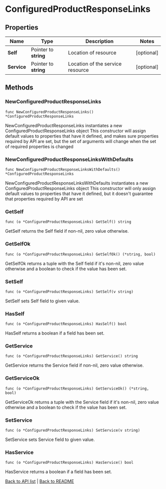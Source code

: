 # ConfiguredProductResponseLinks

## Properties

Name | Type | Description | Notes
------------ | ------------- | ------------- | -------------
**Self** | Pointer to **string** | Location of resource | [optional] 
**Service** | Pointer to **string** | Location of the service resource | [optional] 

## Methods

### NewConfiguredProductResponseLinks

`func NewConfiguredProductResponseLinks() *ConfiguredProductResponseLinks`

NewConfiguredProductResponseLinks instantiates a new ConfiguredProductResponseLinks object
This constructor will assign default values to properties that have it defined,
and makes sure properties required by API are set, but the set of arguments
will change when the set of required properties is changed

### NewConfiguredProductResponseLinksWithDefaults

`func NewConfiguredProductResponseLinksWithDefaults() *ConfiguredProductResponseLinks`

NewConfiguredProductResponseLinksWithDefaults instantiates a new ConfiguredProductResponseLinks object
This constructor will only assign default values to properties that have it defined,
but it doesn't guarantee that properties required by API are set

### GetSelf

`func (o *ConfiguredProductResponseLinks) GetSelf() string`

GetSelf returns the Self field if non-nil, zero value otherwise.

### GetSelfOk

`func (o *ConfiguredProductResponseLinks) GetSelfOk() (*string, bool)`

GetSelfOk returns a tuple with the Self field if it's non-nil, zero value otherwise
and a boolean to check if the value has been set.

### SetSelf

`func (o *ConfiguredProductResponseLinks) SetSelf(v string)`

SetSelf sets Self field to given value.

### HasSelf

`func (o *ConfiguredProductResponseLinks) HasSelf() bool`

HasSelf returns a boolean if a field has been set.

### GetService

`func (o *ConfiguredProductResponseLinks) GetService() string`

GetService returns the Service field if non-nil, zero value otherwise.

### GetServiceOk

`func (o *ConfiguredProductResponseLinks) GetServiceOk() (*string, bool)`

GetServiceOk returns a tuple with the Service field if it's non-nil, zero value otherwise
and a boolean to check if the value has been set.

### SetService

`func (o *ConfiguredProductResponseLinks) SetService(v string)`

SetService sets Service field to given value.

### HasService

`func (o *ConfiguredProductResponseLinks) HasService() bool`

HasService returns a boolean if a field has been set.


[Back to API list](../README.md#documentation-for-api-endpoints) | [Back to README](../README.md)
